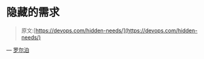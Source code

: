 # 隐藏的需求

> 原文:[https://devops.com/hidden-needs/](https://devops.com/hidden-needs/)

— [罗尔泊](https://devops.com/author/breselman/)